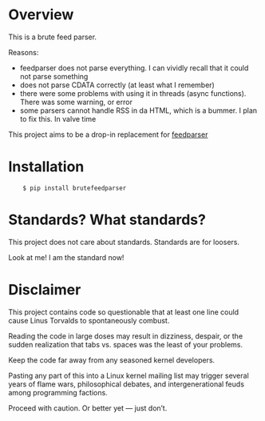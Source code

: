 # Overview

This is a brute feed parser.

Reasons:

 - feedparser does not parse everything. I can vividly recall that it could not parse something
 - does not parse CDATA correctly (at least what I remember)
 - there were some problems with using it in threads (async functions). There was some warning, or error
 - some parsers cannot handle RSS in da HTML, which is a bummer. I plan to fix this. In valve time

This project aims to be a drop-in replacement for [feedparser](https://github.com/kurtmckee/feedparser)

# Installation

```
    $ pip install brutefeedparser
```

# Standards? What standards?

This project does not care about standards. Standards are for loosers. 

Look at me! I am the standard now!

# Disclaimer

This project contains code so questionable that at least one line could cause Linus Torvalds to spontaneously combust.

Reading the code in large doses may result in dizziness, despair, or the sudden realization that tabs vs. spaces was the least of your problems.

Keep the code far away from any seasoned kernel developers.

Pasting any part of this into a Linux kernel mailing list may trigger several years of flame wars, philosophical debates, and intergenerational feuds among programming factions.

Proceed with caution. Or better yet — just don’t.
